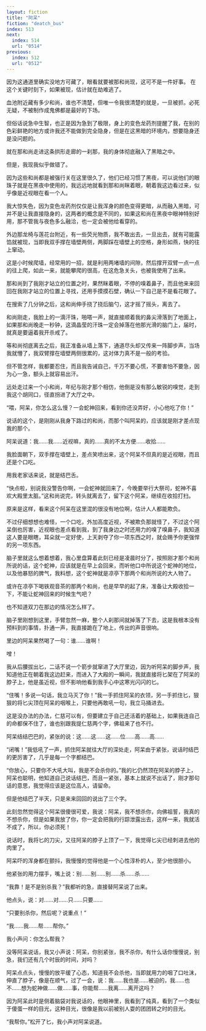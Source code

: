 ```yaml
---
layout: fiction
title: "阿呆"
fiction: "deatch_bus"
index: 513
next:
  index: 514
  url: "0514"
previous:
  index: 512
  url: "0512"
---
```

因为这通道里确实没地方可藏了，眼看就要被那和尚现，这可不是一件好事。  在这个关键时刻下，如果被现，估计就在劫难逃了。

血池附近藏有多少和尚，谁也不清楚，但唯一令我很清楚的就是，一旦被抓，必死无疑，不被制作成鬼佛都是最好的下场。

但俗话说急中生智，也正是因为急到了极限，身上的变色龙药剂提醒了我，在别的色彩鲜艳的地方或许我还不能做到完全隐身，但是在这黑暗的环境内，想要隐身还是没问题的。

就在那和尚走进这条拱形走廊的一刹那，我的身体彻底融入了黑暗之中。

但是，我现我似乎做错了。

因为这些和尚都是被强行关在这里很久了，他们已经习惯了黑夜，可以说他们的眼珠子就是在黑夜中使用的，我远远地就看到那和尚眯着眼，朝着我这边看过来，似乎像是近视眼在看一个人。

我大惊失色，因为变色龙药剂仅仅是让我浑身的颜色变得更暗，从而融入黑暗，可并不是让我直接隐身的，这两者的概念是不同的，如果这和尚在黑夜中眼神特别好用，那不管我与夜色多么融洽，也一定会被他给看穿的。

外边那龙椅与莲花台附近，有一些荧光物质，我不敢出去，一旦出去，就有可能露馅就被现，当即我双手撑在墙壁两侧，两脚踩在墙壁上的空格，身形如燕，快的往上窜动。

这是小时候爬墙，经常用的一招，就是利用两堵墙的间隙，然后撑开双臂一点一点的往上爬，如此一来，就能攀爬的很高，在这危急关头，也被我使用了出来。

那和尚到了我刚才站立的位置之时，果然眯着眼，不停的嗅着鼻子，而且他来来回回在我刚才站立的位置上寻找，还用手摸摸石壁，确认一下自己是不是看花眼了。

在搜索了几分钟之后，这和尚伸手挠了挠后脑勺，这才摇了摇头，离去了。

和尚刚走，我脸上的一滴汗珠，啪嗒一声，就直接顺着我的鼻尖滑落到了地面上，如果那和尚晚走一秒钟，这滴晶莹的汗珠一定会掉落在他那光滑的脑门上，届时，就真是要逼着我开杀戒了。

等和尚彻底离去之后，我正准备从墙上落下，通道尽头却又传来一阵脚步声，当场我就懵了，我双臂撑在墙壁两侧很累的，这对体力真不是一般的考验。

但不管怎样，我都要忍住，而且我告诫自己，千万不要心慌，不要害怕不要急，因为心一急，额头上就容易出汗。

远处走过来一个小和尚，年纪与刚才那个相仿，他倒是没有那么敏锐的嗅觉，走到我这个胡同口，径直拐进了大厅之中。

“喂，阿呆，你怎么这么慢？一会蛇神回来，看到你还没弄好，小心他吃了你！”

说话的这个，是刚刚从我身下路过的和尚，而那个叫阿呆的，应该就是刚才差点现我的那个。

阿呆说道：我……我……近视嘛，真的……真的不太方便……收拾……

我脸面朝下，双手撑在墙壁上，差点笑喷出来，这个阿呆不但真的是近视眼，而且还是个口吃。

用我老家话来说，就是结巴舌。

“快点啦，别说我没警告你啊，一会蛇神就回来了，今晚要举行大祭司，蛇神不喜欢大殿里太脏。”这和尚说完，转头就离去了，留下这个阿呆，继续在收拾打扫。

原来是这样，看来这个阿呆在这里混的很没有地位啊，估计人人都能欺负。

不过仔细想想也难怪，一个口吃，外加高度近视，不被欺负那就怪了，不过这个阿呆倒也厉害，近视眼也差点看到我，到了我身边之时还用力的嗅了嗅鼻子，我知道这人要是眼瞎，耳朵就一定好使，上天剥夺了你一项东西之时，就会赐予你更强悍的另一项东西。

脑子里就这么想着想着，我心里盘算着此刻已经是凌晨时分了，按照刚才那个和尚所说的话，这个蛇神，应该就是在早上会回来，而听他口中所说这个蛇神的地位，以及他暴怒的脾气，我料想，这个蛇神就是凉亭下那两个和尚所说的大人物了。

或许在凉亭下喝铁观音茶的那两个和尚，也是早早的起了床，准备让大殿收拾一下，不能让蛇神回来的时候生气吧？

也不知道双刀在那边的情况怎么样了。

脑子里刚想到这里，手臂忽然一麻，整个人刹那间就掉落了下去，这是我根本没有预料到的事情，扑通一声，我直接跪在了地上，传出的声音很响。

里边的阿呆果然喝了一句：谁……谁啊！

噌！

我从后腰拔出匕，二话不说一个箭步就窜进了大厅里边，因为听阿呆的脚步声，我知道他正在朝着我这边赶来，而进入了大殿的一瞬间，我就直接将匕架在了阿呆的脖子上，他是虽近视，但不影响他看到我手心中这寒光闪闪的匕。

“住嘴！多说一句话，我立马灭了你！”我一手抓住阿呆的衣领，另一手抓住匕，狠狠的将匕尖顶在阿呆的咽喉上，只要他再敢吼一句，我立马捅进去。

这是没办法的办法，仁慈可以有，但要建立于自己还活着的基础上，如果我连自己的命都保不住了，谁也别跟我提仁慈两个字，佛祖来了也不行。

阿呆结结巴巴的，紧张的说：这……这……这……位……高……高……

“闭嘴！”我低吼了一声，抓住阿呆就往大厅的深处走，阿呆由于紧张，说话时结巴的更厉害了，几乎是每一个字都结巴。

“你放心，只要你不大吼大叫，我是不会杀你的。”我的匕仍然顶在阿呆的脖子上，阿呆也聪明，他知道自己说话结巴，而且一紧张，基本上就说不出话了，刚才那句话的意思，我觉得应该是这位高人，请留命。

但是他结巴了半天，只是来来回回的说出了三个字。

此刻忽然觉得这个阿呆很傻很可爱，我说：阿呆，我不想杀你，向佛祖誓，我真的不想杀你，但是如果我放了你，你一定会把我的行踪泄露出去，这样一来，我就活不成了，所以，你必须死！

说话时，我将匕的刀尖，又往阿呆的脖子上顶了一下，我觉得匕尖已经刺进去他的肉里了。

阿呆吓的浑身都在颤抖，我慢慢的觉得他是一个心性淳朴的人，至少他很胆小。

他紧张的用力摆手，嘴上说：别……别……别……杀……杀……

“我靠！是不是别杀我？”我都听的急，直接替阿呆说了出来。

他点头，说：对……对……只……只要……

“只要别杀你，然后呢？说重点！”

“我……我……帮……帮你。”

我小声问：你怎么帮我？

没等阿呆说话，我又小声说：阿呆，你别紧张，我不杀你，有什么话你慢慢说，别急，我们还有几个时辰的时间，对吗？

阿呆点点头，慢慢的放平缓了心态，知道我不会杀他，当即就用力的咽了口吐沫，伸直了脖子，像是在顺气，过了一会，说：我……我也是……被迫的，我……也不……想为蛇神做……做……事，你能帮……我离……离开这吗？

因为阿呆此时是侧着脑袋对我说话的，他眼神里，我看到了纯真，看到了一个类似于傻蛋一样的目光，这种目光，很像是我以前被别人耍的团团转之时的目光。

“我帮你。”松开了匕，我小声对阿呆说道。